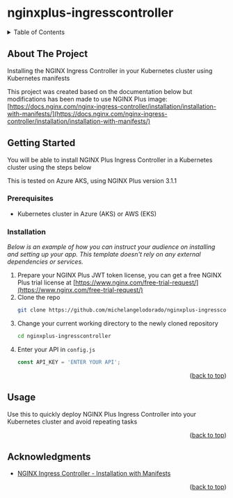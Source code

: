 # nginxplus-ingresscontroller
<a name="readme-top"></a>
<!-- TABLE OF CONTENTS -->
<details>
  <summary>Table of Contents</summary>
  <ol>
    <li>
      <a href="#about-the-project">About The Project</a>
      <ul>
        <li><a href="#built-with">Built With</a></li>
      </ul>
    </li>
    <li>
      <a href="#getting-started">Getting Started</a>
      <ul>
        <li><a href="#prerequisites">Prerequisites</a></li>
        <li><a href="#installation">Installation</a></li>
      </ul>
    </li>
    <li><a href="#usage">Usage</a></li>
    <li><a href="#roadmap">Roadmap</a></li>
    <li><a href="#contributing">Contributing</a></li>
    <li><a href="#license">License</a></li>
    <li><a href="#contact">Contact</a></li>
    <li><a href="#acknowledgments">Acknowledgments</a></li>
  </ol>
</details>



<!-- ABOUT THE PROJECT -->
## About The Project

Installing the NGINX Ingress Controller in your Kubernetes cluster using Kubernetes manifests

This project was created based on the documentation below but modifications has been made to use NGINX Plus image:<br>
[https://docs.nginx.com/nginx-ingress-controller/installation/installation-with-manifests/](https://docs.nginx.com/nginx-ingress-controller/installation/installation-with-manifests/)

<!-- GETTING STARTED -->
## Getting Started

You will be able to install NGINX Plus Ingress Controller in a Kubernetes cluster using the steps below

This is tested on Azure AKS, using NGINX Plus version 3.1.1


### Prerequisites

* Kubernetes cluster in Azure (AKS) or AWS (EKS)

### Installation

_Below is an example of how you can instruct your audience on installing and setting up your app. This template doesn't rely on any external dependencies or services._

1. Prepare your NGINX Plus JWT token license, you can get a free NGINX Plus trial license at [https://www.nginx.com/free-trial-request/](https://www.nginx.com/free-trial-request/)
2. Clone the repo
   ```sh
   git clone https://github.com/michelangelodorado/nginxplus-ingresscontroller.git
   ```
3. Change your current working directory to the newly cloned repository
   ```sh
   cd nginxplus-ingresscontroller
   ```
4. Enter your API in `config.js`
   ```js
   const API_KEY = 'ENTER YOUR API';
   ```

<p align="right">(<a href="#readme-top">back to top</a>)</p>



<!-- USAGE EXAMPLES -->
## Usage

Use this to quickly deploy NGINX Plus Ingress Controller into your Kubernetes cluster and avoid repeating tasks
<p align="right">(<a href="#readme-top">back to top</a>)</p>

<!-- ACKNOWLEDGMENTS -->
## Acknowledgments

* [NGINX Ingress Controller - Installation with Manifests](https://docs.nginx.com/nginx-ingress-controller/installation/installation-with-manifests/)

<p align="right">(<a href="#readme-top">back to top</a>)</p>
